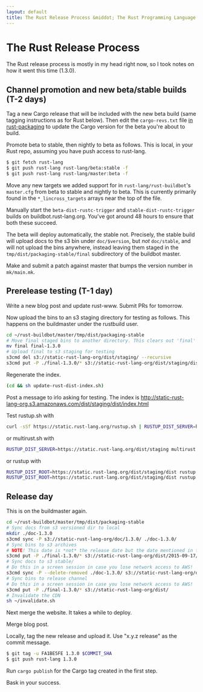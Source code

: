 ```yaml
---
layout: default
title: The Rust Release Process &middot; The Rust Programming Language
---
```


# The Rust Release Process

The Rust release process is mostly in my head right now, so I took notes on how
it went this time (1.3.0).

## Channel promotion and new beta/stable builds (T-2 days)

Tag a new Cargo release that will be included with the new beta build (same
tagging instructions as for Rust below). Then edit the `cargo-revs.txt` file [in
rust-packaging](https://github.com/rust-lang/rust-packaging) to update the Cargo
version for the beta you're about to build.

Promote beta to stable, then nightly to beta as follows.
This is local, in your Rust repo, assuming you have push access to rust-lang.

```sh
$ git fetch rust-lang
$ git push rust-lang rust-lang/beta:stable -f
$ git push rust-lang rust-lang/master:beta -f
```

Move any new targets we added support for in `rust-lang/rust-buildbot`'s
`master.cfg` from beta to stable and nightly to beta. This is currently
primarily found in the `*_lincross_targets` arrays near the top of the file.

Manually start the `beta-dist-rustc-trigger` and `stable-dist-rustc-trigger`
builds on buildbot.rust-lang.org.  You've got around 48 hours to ensure that
both these succeed.

The beta will deploy automatically, the stable not. Precisely, the stable build
will upload docs to the s3 bin under `doc/$version`, but *not* `doc/stable`, and
will not upload the bins anywhere, instead leaving them staged in the
`tmp/dist/packaging-stable/final` subdirectory of the buildbot master.

Make and submit a patch against master that bumps the version number in
`mk/main.mk`.

## Prerelease testing (T-1 day)

Write a new blog post and update rust-www. Submit PRs for tomorrow.

Now upload the bins to an s3 staging directory for testing as follows.
This happens on the buildmaster under the rustbuild user.

```sh
cd ~/rust-buildbot/master/tmp/dist/packaging-stable
# Move final staged bins to another directory. This clears out 'final' for the next release.
mv final final-1.3.0
# Upload final to s3 staging for testing
s3cmd del s3://static-rust-lang-org/dist/staging/ --recursive
s3cmd put -P ./final-1.3.0/* s3://static-rust-lang-org/dist/staging/dist/
```

Regenerate the index.

```sh
(cd && sh update-rust-dist-index.sh)
```

Post a message to irlo asking for testing. The index is
http://static-rust-lang-org.s3.amazonaws.com/dist/staging/dist/index.html

Test rustup.sh with

```sh
curl -sSf https://static.rust-lang.org/rustup.sh | RUSTUP_DIST_SERVER=https://static.rust-lang.org/dist/staging sh
```

or multirust.sh with

```sh
RUSTUP_DIST_SERVER=https://static.rust-lang.org/dist/staging multirust update stable
```

or rustup with

```sh
RUSTUP_DIST_ROOT=https://static.rust-lang.org/dist/staging/dist rustup update stable
RUSTUP_DIST_ROOT=https://static.rust-lang.org/dist/staging/dist rustup update 1.8.0
```

## Release day

This is on the buildmaster again.

```sh
cd ~/rust-buildbot/master/tmp/dist/packaging-stable
# Sync docs from s3 versioned dir to local
mkdir ./doc-1.3.0
s3cmd sync -P s3://static-rust-lang-org/doc/1.3.0/ ./doc-1.3.0/
# Sync bins to s3 archives
# NOTE! This date is *not* the release date but the date mentioned in the manifest! Don't screw it up.
s3cmd put -P ./final-1.3.0/* s3://static-rust-lang-org/dist/2015-09-17/
# Sync docs to s3 stable/
# Do this in a screen session in case you lose network access to AWS!
s3cmd sync -P --delete-removed ./doc-1.3.0/ s3://static-rust-lang-org/doc/stable/
# Sync bins to release channel
# Do this in a screen session in case you lose network access to AWS!
s3cmd put -P ./final-1.3.0/* s3://static-rust-lang-org/dist/
# Invalidate the CDN
sh ~/invalidate.sh
```

Next merge the website. It takes a while to deploy.

Merge blog post.

Locally, tag the new release and upload it. Use "x.y.z release" as the commit
message.

```sh
$ git tag -u FA1BE5FE 1.3.0 $COMMIT_SHA
$ git push rust-lang 1.3.0
```

Run `cargo publish` for the Cargo tag created in the first step.

Bask in your success.

